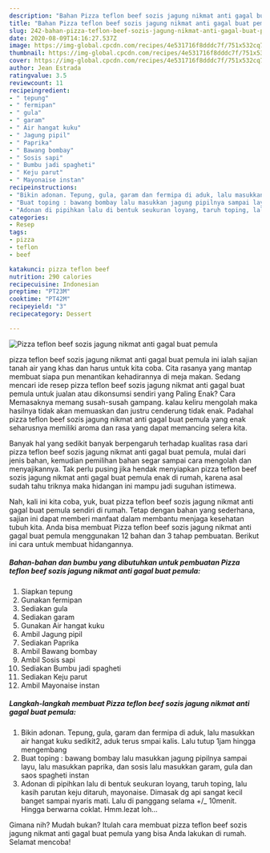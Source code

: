 ```yaml
---
description: "Bahan Pizza teflon beef sozis jagung nikmat anti gagal buat pemula | Langkah Membuat Pizza teflon beef sozis jagung nikmat anti gagal buat pemula Yang Enak dan Simpel"
title: "Bahan Pizza teflon beef sozis jagung nikmat anti gagal buat pemula | Langkah Membuat Pizza teflon beef sozis jagung nikmat anti gagal buat pemula Yang Enak dan Simpel"
slug: 242-bahan-pizza-teflon-beef-sozis-jagung-nikmat-anti-gagal-buat-pemula-langkah-membuat-pizza-teflon-beef-sozis-jagung-nikmat-anti-gagal-buat-pemula-yang-enak-dan-simpel
date: 2020-08-09T14:16:27.537Z
image: https://img-global.cpcdn.com/recipes/4e531716f8dddc7f/751x532cq70/pizza-teflon-beef-sozis-jagung-nikmat-anti-gagal-buat-pemula-foto-resep-utama.jpg
thumbnail: https://img-global.cpcdn.com/recipes/4e531716f8dddc7f/751x532cq70/pizza-teflon-beef-sozis-jagung-nikmat-anti-gagal-buat-pemula-foto-resep-utama.jpg
cover: https://img-global.cpcdn.com/recipes/4e531716f8dddc7f/751x532cq70/pizza-teflon-beef-sozis-jagung-nikmat-anti-gagal-buat-pemula-foto-resep-utama.jpg
author: Jean Estrada
ratingvalue: 3.5
reviewcount: 11
recipeingredient:
- " tepung"
- " fermipan"
- " gula"
- " garam"
- " Air hangat kuku"
- " Jagung pipil"
- " Paprika"
- " Bawang bombay"
- " Sosis sapi"
- " Bumbu jadi spagheti"
- " Keju parut"
- " Mayonaise instan"
recipeinstructions:
- "Bikin adonan. Tepung, gula, garam dan fermipa di aduk, lalu masukkan air hangat kuku sedikit2, aduk terus smpai kalis. Lalu tutup 1jam hingga mengembang"
- "Buat toping : bawang bombay lalu masukkan jagung pipilnya sampai layu, lalu masukkan paprika, dan sosis lalu masukkan garam, gula dan saos spagheti instan"
- "Adonan di pipihkan lalu di bentuk seukuran loyang, taruh toping, lalu kasih parutan keju ditaruh, mayonaise. Dimasak dg api sangat kecil banget sampai nyaris mati. Lalu di panggang selama +/_ 10menit. Hingga berwarna coklat. Hmm.lezat loh..."
categories:
- Resep
tags:
- pizza
- teflon
- beef

katakunci: pizza teflon beef 
nutrition: 290 calories
recipecuisine: Indonesian
preptime: "PT23M"
cooktime: "PT42M"
recipeyield: "3"
recipecategory: Dessert

---
```



![Pizza teflon beef sozis jagung nikmat anti gagal buat pemula](https://img-global.cpcdn.com/recipes/4e531716f8dddc7f/751x532cq70/pizza-teflon-beef-sozis-jagung-nikmat-anti-gagal-buat-pemula-foto-resep-utama.jpg)


pizza teflon beef sozis jagung nikmat anti gagal buat pemula ini ialah sajian tanah air yang khas dan harus untuk kita coba. Cita rasanya yang mantap membuat siapa pun menantikan kehadirannya di meja makan.
Sedang mencari ide resep pizza teflon beef sozis jagung nikmat anti gagal buat pemula untuk jualan atau dikonsumsi sendiri yang Paling Enak? Cara Memasaknya memang susah-susah gampang. kalau keliru mengolah maka hasilnya tidak akan memuaskan dan justru cenderung tidak enak. Padahal pizza teflon beef sozis jagung nikmat anti gagal buat pemula yang enak seharusnya memiliki aroma dan rasa yang dapat memancing selera kita.



Banyak hal yang sedikit banyak berpengaruh terhadap kualitas rasa dari pizza teflon beef sozis jagung nikmat anti gagal buat pemula, mulai dari jenis bahan, kemudian pemilihan bahan segar sampai cara mengolah dan menyajikannya. Tak perlu pusing jika hendak menyiapkan pizza teflon beef sozis jagung nikmat anti gagal buat pemula enak di rumah, karena asal sudah tahu triknya maka hidangan ini mampu jadi suguhan istimewa.


Nah, kali ini kita coba, yuk, buat pizza teflon beef sozis jagung nikmat anti gagal buat pemula sendiri di rumah. Tetap dengan bahan yang sederhana, sajian ini dapat memberi manfaat dalam membantu menjaga kesehatan tubuh kita. Anda bisa membuat Pizza teflon beef sozis jagung nikmat anti gagal buat pemula menggunakan 12 bahan dan 3 tahap pembuatan. Berikut ini cara untuk membuat hidangannya.

<!--inarticleads1-->

##### Bahan-bahan dan bumbu yang dibutuhkan untuk pembuatan Pizza teflon beef sozis jagung nikmat anti gagal buat pemula:

1. Siapkan  tepung
1. Gunakan  fermipan
1. Sediakan  gula
1. Sediakan  garam
1. Gunakan  Air hangat kuku
1. Ambil  Jagung pipil
1. Sediakan  Paprika
1. Ambil  Bawang bombay
1. Ambil  Sosis sapi
1. Sediakan  Bumbu jadi spagheti
1. Sediakan  Keju parut
1. Ambil  Mayonaise instan




<!--inarticleads2-->

##### Langkah-langkah membuat Pizza teflon beef sozis jagung nikmat anti gagal buat pemula:

1. Bikin adonan. Tepung, gula, garam dan fermipa di aduk, lalu masukkan air hangat kuku sedikit2, aduk terus smpai kalis. Lalu tutup 1jam hingga mengembang
1. Buat toping : bawang bombay lalu masukkan jagung pipilnya sampai layu, lalu masukkan paprika, dan sosis lalu masukkan garam, gula dan saos spagheti instan
1. Adonan di pipihkan lalu di bentuk seukuran loyang, taruh toping, lalu kasih parutan keju ditaruh, mayonaise. Dimasak dg api sangat kecil banget sampai nyaris mati. Lalu di panggang selama +/_ 10menit. Hingga berwarna coklat. Hmm.lezat loh...




Gimana nih? Mudah bukan? Itulah cara membuat pizza teflon beef sozis jagung nikmat anti gagal buat pemula yang bisa Anda lakukan di rumah. Selamat mencoba!

